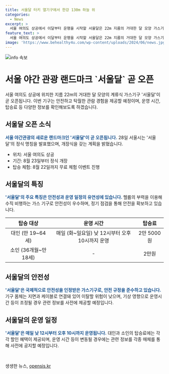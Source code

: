 ```yaml
---
title: 서울달 터키 열기구에서 한강 130m 하늘 위
categories:
  - News
excerpt: >
  서울 여의도 상공에서 이달부터 운행을 시작할 서울달은 22m 지름의 거대한 달 모양 가스기구로, 8월 23일부터 유료 탑승을 시작한다. 헬륨 가스를 이용한 안전한 운영 방식과 국제적 안전성을 인정받은 서울달은 매주 월요일을 제외하고 낮 12시부터 오후 10시까지 운영된다. 탑승료는 대인 2만 5000원, 소인 2만원으로 특별 할인 혜택도 제공된다. 또한 기상 영향으로 운영 시간이 조정될 경우 관련 정보는 홈페이지 및 SNS를 통해 제공할 예정이다.
feature_text: >
  서울 여의도 상공에서 이달부터 운행을 시작할 서울달은 22m 지름의 거대한 달 모양 가스기구로, 8월 23일부터 유료 탑승을 시작한다. 헬륨 가스를 이용한 안전한 운영 방식과 국제적 안전성을 인정받은 서울달은 매주 월요일을 제외하고 낮 12시부터 오후 10시까지 운영된다. 탑승료는 대인 2만 5000원, 소인 2만원으로 특별 할인 혜택도 제공된다. 또한 기상 영향으로 운영 시간이 조정될 경우 관련 정보는 홈페이지 및 SNS를 통해 제공할 예정이다.
image: 'https://www.behealthy4u.com/wp-content/uploads/2024/06/news.jpg'
---
```


<p><img src="https://www.behealthy4u.com/wp-content/uploads/2024/06/news.jpg" alt="info 속보" /></p>

<h1>서울 야간 관광 랜드마크 `서울달` 곧 오픈</h1>

<p data-ke-size="size16">서울 여의도 상공에 위치한 지름 22m의 거대한 달 모양의 계류식 가스기구 '서울달'이 곧 오픈됩니다. 이번 기구는 안전하고 탁월한 관람 경험을 제공할 예정이며, 운영 시간, 탑승료 등 다양한 정보를 확인해보도록 하겠습니다.</p>

<h2 data-ke-size="size26">서울달 오픈 소식</h2>

<p><b><span style="color: #1a5490;">서울 야간관광의 새로운 랜드마크인 '서울달'이 곧 오픈됩니다.</span></b> 28일 서울시는 '서울달'의 정식 명칭을 발표했으며, 개장식을 갖는 계획을 밝혔습니다.</p>

<ul>
<li>위치: 서울 여의도 상공</li>
<li>기간: 8월 23일부터 정식 개장</li>
<li>탑승 체험: 8월 22일까지 무료 체험 이벤트 진행</li>
</ul>

<h2 data-ke-size="size26">서울달의 특징</h2>

<p><b><span style="color: #1a5490;">'서울달'의 주요 특징은 안전성과 운영 일정의 유연성에 있습니다. </span></b>헬륨의 부력을 이용해 수직 비행하는 가스 기구로 안전성이 우수하며, 정기 점검을 통해 안전을 확보하고 있습니다.</p>

<table>
<thead>
<tr>
<th>탑승 대상</th>
<th>운영 시간</th>
<th>탑승료</th>
</tr>
</thead>
<tbody>
<tr>
<td style="text-align: center;">대인 (만 19~64세)</td>
<td style="text-align: center;">매일 (화~일요일) 낮 12시부터 오후 10시까지 운영</td>
<td style="text-align: center;">2만 5000원</td>
</tr>
<tr>
<td style="text-align: center;">소인 (36개월~만 18세)</td>
<td style="text-align: center;">-</td>
<td style="text-align: center;">2만원</td>
</tr>
</tbody>
</table>

<h2 data-ke-size="size26">서울달의 안전성</h2>

<p><b><span style="color: #1a5490;">'서울달'은 국제적으로 안전성을 인정받은 가스기구로, 안전 규정을 준수하고 있습니다.</span></b> 기구 몸체는 지면과 케이블로 연결돼 있어 이탈할 위험이 낮으며, 기상 영향으로 운영시간 등이 조정될 경우 관련 정보를 사전에 제공할 예정입니다.</p>

<h2 data-ke-size="size26">서울달의 운영 일정</h2>

<p><b><span style="color: #1a5490;">'서울달'은 매일 낮 12시부터 오후 10시까지 운영됩니다.</span></b> 대인과 소인의 탑승료에는 각각 할인 혜택이 제공되며, 운영 시간 등이 변동될 경우에는 관련 정보를 각종 매체를 통해 사전에 공지할 예정입니다.</p>

<p data-ke-size="size16">&nbsp;</p>
생생한 뉴스, <a href="https://opensis.kr" rel="dofollow">opensis.kr</a>


